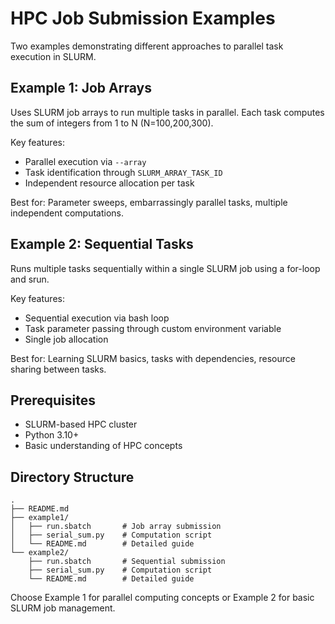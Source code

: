 # HPC Job Submission Examples

Two examples demonstrating different approaches to parallel task execution in SLURM.

## Example 1: Job Arrays
Uses SLURM job arrays to run multiple tasks in parallel. Each task computes the sum of integers from 1 to N (N=100,200,300).

Key features:
- Parallel execution via `--array`
- Task identification through `SLURM_ARRAY_TASK_ID`
- Independent resource allocation per task

Best for: Parameter sweeps, embarrassingly parallel tasks, multiple independent computations.

## Example 2: Sequential Tasks
Runs multiple tasks sequentially within a single SLURM job using a for-loop and srun.

Key features:
- Sequential execution via bash loop
- Task parameter passing through custom environment variable
- Single job allocation

Best for: Learning SLURM basics, tasks with dependencies, resource sharing between tasks.

## Prerequisites
- SLURM-based HPC cluster
- Python 3.10+
- Basic understanding of HPC concepts

## Directory Structure
```
.
├── README.md
├── example1/
│   ├── run.sbatch       # Job array submission
│   ├── serial_sum.py    # Computation script
│   └── README.md        # Detailed guide
└── example2/
    ├── run.sbatch       # Sequential submission
    ├── serial_sum.py    # Computation script
    └── README.md        # Detailed guide
```

Choose Example 1 for parallel computing concepts or Example 2 for basic SLURM job management.

